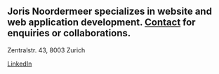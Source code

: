 ## Joris Noordermeer specializes in website and web application development. [Contact](mailto:contact@noordermeer.ch) for enquiries or collaborations.

Zentralstr. 43, 8003 Zurich

[LinkedIn](https://lkdin.com)


